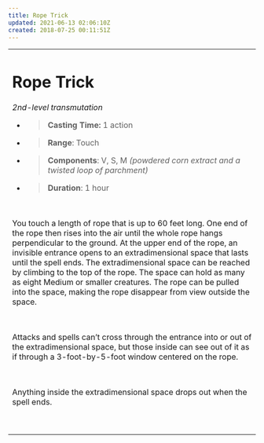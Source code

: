 ```yaml
---
title: Rope Trick
updated: 2021-06-13 02:06:10Z
created: 2018-07-25 00:11:51Z
---
```


<table><tbody><tr class="odd"><td><h1 id="rope-trick"><strong>Rope Trick</strong></h1><p><em>2nd-level transmutation</em></p><ul><li><blockquote><p><strong>Casting Time:</strong> 1 action</p></blockquote></li><li><blockquote><p><strong>Range</strong>: Touch</p></blockquote></li><li><blockquote><p><strong>Components</strong>: V, S, M <em>(powdered corn extract and a twisted loop of parchment)</em></p></blockquote></li><li><blockquote><p><strong>Duration</strong>: 1 hour</p></blockquote></li></ul><p> </p><p>You touch a length of rope that is up to 60 feet long. One end of the rope then rises into the air until the whole rope hangs perpendicular to the ground. At the upper end of the rope, an invisible entrance opens to an extradimensional space that lasts until the spell ends. The extradimensional space can be reached by climbing to the top of the rope. The space can hold as many as eight Medium or smaller creatures. The rope can be pulled into the space, making the rope disappear from view outside the space.</p><p> </p><p>Attacks and spells can’t cross through the entrance into or out of the extradimensional space, but those inside can see out of it as if through a 3-foot-by-5-foot window centered on the rope.</p><p> </p><p>Anything inside the extradimensional space drops out when the spell ends.</p><p> </p></td></tr></tbody></table>